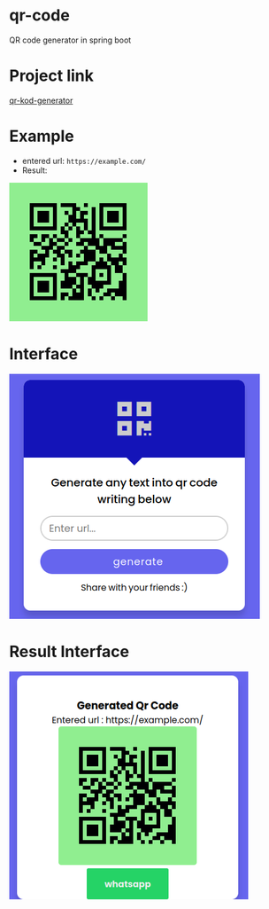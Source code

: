 # qr-code
QR code generator in spring boot

# Project link
[qr-kod-generator](http://qr-kod.herokuapp.com/)

# Example
- entered url: ```https://example.com/```
- Result:
<img src="https://raw.githubusercontent.com/eltacshikhsaidov/qr-code/main/QRCode.png" alt="QR Code">

# Interface
<img src="https://raw.githubusercontent.com/eltacshikhsaidov/qr-code/main/webapp.png" alt="Interface">

# Result Interface
<img src="https://raw.githubusercontent.com/eltacshikhsaidov/qr-code/main/result.png" alt="Result Interface">


